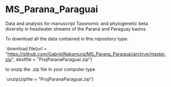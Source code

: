 # MS_Parana_Paraguai
Data and analysis for manuscript Taxonomic and phylogenetic beta diversity in headwater streams of the Paraná and Paraguay basins

To download all the data contained in this repository type:

´download.file(url = "https://github.com/GabrielNakamura/MS_Parana_Paraguai/archive/master.zip", destfile = "ProjParanaParaguai.zip")´

to unzip the .zip file in your computer type

´unzip(zipfile = "ProjParanaParaguai.zip")
